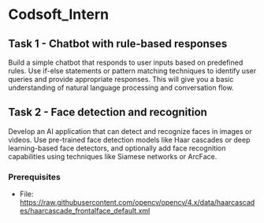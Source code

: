 # Codsoft_Intern
## Task 1 - Chatbot with rule-based responses
Build a simple chatbot that responds to user inputs based on predefined rules. Use if-else statements or pattern matching techniques to identify user queries and provide appropriate responses. This will give you a basic understanding of natural language processing and conversation flow.

## Task 2 - Face detection and recognition
Develop an AI application that can detect and recognize faces in images or videos. Use pre-trained face detection models like Haar cascades or deep learning-based face detectors, and optionally add face recognition capabilities using techniques like Siamese networks or ArcFace.
### Prerequisites

- File:  [https://raw.githubusercontent.com/opencv/opencv/4.x/data/haarcascades/haarcascade_frontalface_default.xml
](https://github.com/opencv/opencv/blob/4.x/data/haarcascades/haarcascade_frontalface_default.xml)
